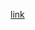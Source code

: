 
[link](https://wormbase.org/tools/genome/jbrowse2/?config=https://raw.githubusercontent.com/lybCNU/xol1RI/refs/heads/main/ATACseq/config.json)
